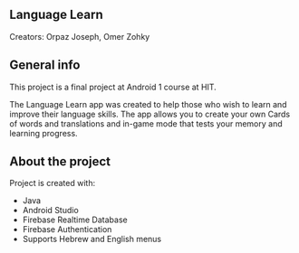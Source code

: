 ## Language Learn

Creators: Orpaz Joseph, Omer Zohky

## General info
This project is a final project at Android 1 course at HIT.

The Language Learn app was created to help those who wish to learn and improve their language skills.
The app allows you to create your own Cards of words and translations and in-game mode that tests your memory and learning progress.
	
## About the project
Project is created with:
* Java
* Android Studio
* Firebase Realtime Database 
* Firebase Authentication
* Supports Hebrew and English menus
